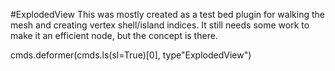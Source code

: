 #ExplodedView
This was mostly created as a test bed plugin for walking the mesh and creating vertex shell/island indices.  It still needs some work to make it an efficient node, but the concept is there.

cmds.deformer(cmds.ls(sl=True)[0], type"ExplodedView")
